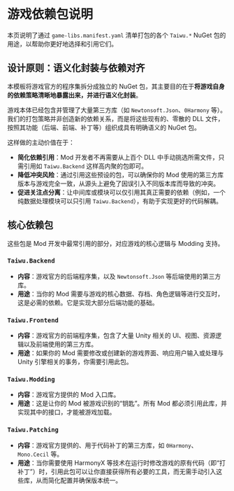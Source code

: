# 游戏依赖包说明

本页说明了通过 `game-libs.manifest.yaml` 清单打包的各个 `Taiwu.*` NuGet 包的用途，以帮助你更好地选择和引用它们。

## 设计原则：语义化封装与依赖对齐

本模板将游戏官方的程序集拆分成独立的 NuGet 包，其主要目的在于**将游戏自身的依赖策略清晰地暴露出来，并进行语义化封装**。

游戏本体已经包含并管理了大量第三方库（如 `Newtonsoft.Json`、`0Harmony` 等）。我们的打包策略并非创造新的依赖关系，而是将这些现有的、零散的 DLL 文件，按照其功能（后端、前端、补丁等）组织成具有明确语义的 NuGet 包。

这样做的主动价值在于：

- **简化依赖引用**：Mod 开发者不再需要从上百个 DLL 中手动挑选所需文件，只需引用如 `Taiwu.Backend` 这样高内聚的包即可。
- **降低冲突风险**：通过引用这些预设的包，可以确保你的 Mod 使用的第三方库版本与游戏完全一致，从源头上避免了因误引入不同版本库而导致的冲突。
- **促进关注点分离**：让中间库或模块可以仅引用其真正需要的依赖（例如，一个纯数据处理模块可以只引用 `Taiwu.Backend`），有助于实现更好的代码解耦。


## 核心依赖包

这些包是 Mod 开发中最常引用的部分，对应游戏的核心逻辑与 Modding 支持。

### `Taiwu.Backend`

- **内容**：游戏官方的后端程序集，以及 `Newtonsoft.Json` 等后端使用的第三方库。
- **用途**：当你的 Mod 需要与游戏的核心数据、存档、角色逻辑等进行交互时，这是必需的依赖。它是实现大部分后端功能的基础。

### `Taiwu.Frontend`

- **内容**：游戏官方的前端程序集，包含了大量 Unity 相关的 UI、视图、资源逻辑以及前端使用的第三方库。
- **用途**：如果你的 Mod 需要修改或创建新的游戏界面、响应用户输入或处理与 Unity 引擎相关的事务，你需要引用此包。

### `Taiwu.Modding`

- **内容**：游戏官方提供的 Mod 入口库。
- **用途**：这是让你的 Mod 被游戏识别的“钥匙”。所有 Mod 都必须引用此库，并实现其中的接口，才能被游戏加载。

### `Taiwu.Patching`

- **内容**：游戏官方提供的、用于代码补丁的第三方库，如 `0Harmony`、`Mono.Cecil` 等。
- **用途**：当你需要使用 HarmonyX 等技术在运行时修改游戏的原有代码（即“打补丁”）时，引用此包可以让你直接获得所有必要的工具，而无需手动引入这些库，从而简化配置并确保版本统一。
